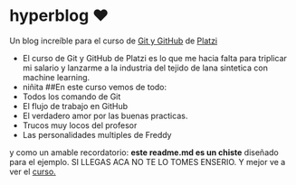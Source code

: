 # hyperblog ♥
Un blog increíble para el curso de [Git y GitHub](https://platzi.com/clases/1557-git-github/19977-readmemd-es-una-excelente-practica/) de [Platzi](https://platzi.com/blog/como-aprender-arquitectura-frontend/)
* El curso de Git y GitHub de Platzi es lo que me hacia falta para triplicar mi salario y lanzarme a la industria del tejido de lana sintetica con machine learning.
* niñita
##En este curso vemos de todo:
* Todos los comando de Git
* El flujo de trabajo en GitHub
* El verdadero amor por las buenas practicas.
* Trucos muy locos del profesor
* Las personalidades multiples de Freddy

y como un amable recordatorio: **este readme.md es un chiste** diseñado para el ejemplo. SI LLEGAS ACA NO TE LO TOMES ENSERIO.  Y mejor ve a ver el [curso.](https://platzi.com/blog/como-aprender-arquitectura-frontend/)
